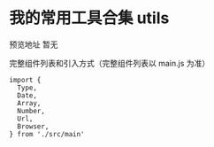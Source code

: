 # 我的常用工具合集 utils

预览地址 暂无

完整组件列表和引入方式（完整组件列表以 main.js 为准）
```
import {
  Type,
  Date,
  Array,
  Number,
  Url,
  Browser,
} from './src/main'
```
